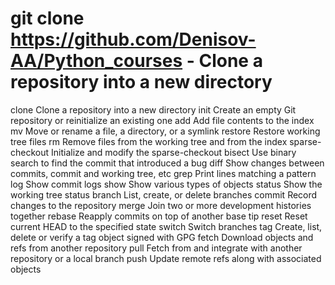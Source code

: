 git clone https://github.com/Denisov-AA/Python_courses - Clone a repository into a new directory
================================================================================================
   clone             Clone a repository into a new directory
   init              Create an empty Git repository or reinitialize an existing one
   add               Add file contents to the index
   mv                Move or rename a file, a directory, or a symlink
   restore           Restore working tree files
   rm                Remove files from the working tree and from the index
   sparse-checkout   Initialize and modify the sparse-checkout
   bisect            Use binary search to find the commit that introduced a bug
   diff              Show changes between commits, commit and working tree, etc
   grep              Print lines matching a pattern
   log               Show commit logs
   show              Show various types of objects
   status            Show the working tree status
   branch            List, create, or delete branches
   commit            Record changes to the repository
   merge             Join two or more development histories together
   rebase            Reapply commits on top of another base tip
   reset             Reset current HEAD to the specified state
   switch            Switch branches
   tag               Create, list, delete or verify a tag object signed with GPG
   fetch             Download objects and refs from another repository
   pull              Fetch from and integrate with another repository or a local branch
   push              Update remote refs along with associated objects
